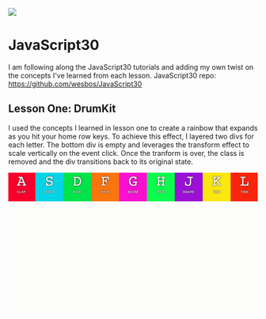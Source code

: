 ﻿![](https://javascript30.com/images/JS3-social-share.png)

# JavaScript30

I am following along the JavaScript30 tutorials and adding my own twist on the concepts I've learned from each lesson.
JavaScript30 repo: https://github.com/wesbos/JavaScript30


## Lesson One: DrumKit  

I used the concepts I learned in lesson one to create a rainbow that expands as you hit your home row keys. To achieve this effect, I layered two divs for each letter. The bottom div is empty and leverages the transform effect to scale vertically on the event click. Once the tranform is over, the class is removed and the div transitions back to its original state.

![](./README-static/js30_1.gif)

